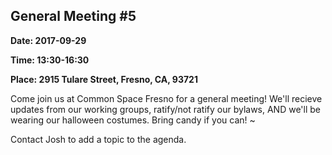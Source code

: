 ## General Meeting #5

**Date: 2017-09-29**

**Time: 13:30-16:30**

**Place: 2915 Tulare Street, Fresno, CA, 93721**

Come join us at Common Space Fresno for a general meeting! We'll recieve
updates from our working groups, ratify/not ratify our bylaws, AND we'll be
wearing our halloween costumes. Bring candy if you can! ~ 

Contact Josh to add a topic to the agenda.
